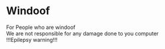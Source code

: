 # Windoof
For People who are windoof
<br>
We are not responsible for any damage done to you computer
<br>
!!!Epilepsy warning!!!
